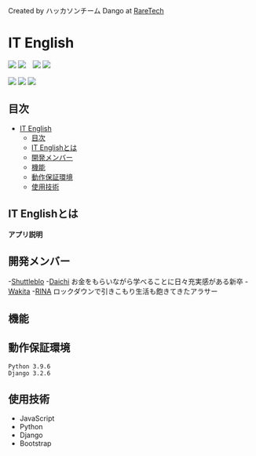 Created by ハッカソンチーム Dango  at  [RareTech](https://raretech.site/)
# IT English
<img src="https://img.shields.io/badge/-Python-3776AB.svg?logo=python&style=social">  ![](https://img.shields.io/badge/Python-3.9.6-blue?style=for-the-badge)　<img src="https://img.shields.io/badge/-Django-092E20.svg?logo=django&style=social">  ![](https://img.shields.io/badge/Django-3.2.6-blueviolet?style=for-the-badge)

<img src="https://img.shields.io/badge/-Bootstrap-563D7C.svg?logo=bootstrap&style=social">
<img src="https://img.shields.io/badge/-Html5-E34F26.svg?logo=html5&style=social">
<img src="https://img.shields.io/badge/-Github-181717.svg?logo=github&style=social">

## 目次
- [IT English](#it-english)
  - [目次](#目次)
  - [IT Englishとは](#it-englishとは)
  - [開発メンバー](#開発メンバー)
  - [機能](#機能)
  - [動作保証環境](#動作保証環境)
  - [使用技術](#使用技術)

<a id="IT_English"></a>
## IT Englishとは
**アプリ説明**


## 開発メンバー
-[Shuttleblo](https://github.com/shuttleblo)
-[Daichi](https://github.com/daichi0918) お金をもらいながら学べることに日々充実感がある新卒
-[Wakita](https://github.com/waktia)
-[RINA](https://github.com/Rinasham) ロックダウンで引きこもり生活も飽きてきたアラサー

## 機能
## 動作保証環境
```
Python 3.9.6
Django 3.2.6
```
## 使用技術
- JavaScript
- Python
- Django
- Bootstrap
